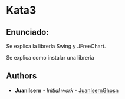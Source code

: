 # Kata3

## Enunciado:

Se explica la librería Swing y JFreeChart. 

Se explica como instalar una librería

## Authors
* **Juan Isern** - *Initial work* - [JuanIsernGhosn](https://github.com/JuanIsernGhosn/)
